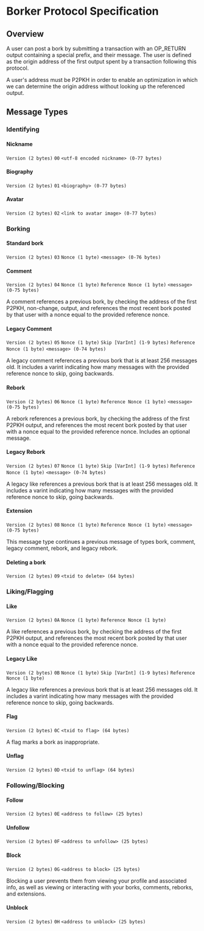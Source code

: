 # Borker Protocol Specification

## Overview
A user can post a bork by submitting a transaction with an OP_RETURN output containing a special prefix, and their message.
The user is defined as the origin address of the first output spent by a transaction following this protocol.

A user's address must be P2PKH in order to enable an optimization in which we can determine the origin address without
looking up the referenced output.


## Message Types

### Identifying

#### Nickname
`Version (2 bytes)` `00` `<utf-8 encoded nickname> (0-77 bytes)`

#### Biography
`Version (2 bytes)` `01` `<biography> (0-77 bytes)`

#### Avatar
`Version (2 bytes)` `02` `<link to avatar image> (0-77 bytes)`

### Borking

#### Standard bork
`Version (2 bytes)` `03` `Nonce (1 byte)` `<message> (0-76 bytes)`

#### Comment
`Version (2 bytes)` `04` `Nonce (1 byte)` `Reference Nonce (1 byte)` `<message> (0-75 bytes)`

A comment references a previous bork, by checking the address of the first P2PKH, non-change, output,
and references the most recent bork posted by that user with a nonce equal to the provided reference nonce.

#### Legacy Comment
`Version (2 bytes)` `05` `Nonce (1 byte)` `Skip [VarInt] (1-9 bytes)` `Reference Nonce (1 byte)` `<message> (0-74 bytes)`

A legacy comment references a previous bork that is at least 256 messages old. It includes a varint indicating how many messages with the provided reference nonce to skip, going backwards.

#### Rebork
`Version (2 bytes)` `06` `Nonce (1 byte)` `Reference Nonce (1 byte)` `<message> (0-75 bytes)`

A rebork references a previous bork, by checking the address of the first P2PKH output,
and references the most recent bork posted by that user with a nonce equal to the provided reference nonce. Includes an optional message.

#### Legacy Rebork
`Version (2 bytes)` `07` `Nonce (1 byte)` `Skip [VarInt] (1-9 bytes)` `Reference Nonce (1 byte)` `<message> (0-74 bytes)`

A legacy like references a previous bork that is at least 256 messages old. It includes a varint indicating how many messages with the provided reference nonce to skip, going backwards.

#### Extension
`Version (2 bytes)` `08` `Nonce (1 byte)` `Reference Nonce (1 byte)` `<message> (0-75 bytes)`

This message type continues a previous message of types bork, comment, legacy comment, rebork, and legacy rebork.

#### Deleting a bork

`Version (2 bytes)` `09` `<txid to delete> (64 bytes)`

### Liking/Flagging

#### Like
`Version (2 bytes)` `0A` `Nonce (1 byte)` `Reference Nonce (1 byte)`

A like references a previous bork, by checking the address of the first P2PKH output,
and references the most recent bork posted by that user with a nonce equal to the provided reference nonce.

#### Legacy Like
`Version (2 bytes)` `0B` `Nonce (1 byte)` `Skip [VarInt] (1-9 bytes)` `Reference Nonce (1 byte)`

A legacy like references a previous bork that is at least 256 messages old. It includes a varint indicating how many messages with the provided reference nonce to skip, going backwards.

#### Flag

`Version (2 bytes)` `0C` `<txid to flag> (64 bytes)`

A flag marks a bork as inappropriate.

#### Unflag
`Version (2 bytes)` `0D` `<txid to unflag> (64 bytes)`

### Following/Blocking

#### Follow
`Version (2 bytes)` `0E` `<address to follow> (25 bytes)`

#### Unfollow
`Version (2 bytes)` `0F` `<address to unfollow> (25 bytes)`

#### Block
`Version (2 bytes)` `0G` `<address to block> (25 bytes)`

Blocking a user prevents them from viewing your profile and associated info, as well as viewing or interacting with your borks, comments, reborks, and extensions.

#### Unblock
`Version (2 bytes)` `0H` `<address to unblock> (25 bytes)`
